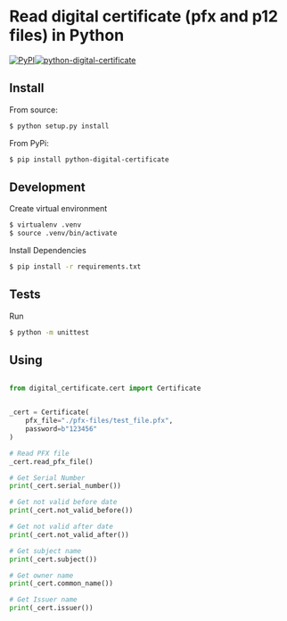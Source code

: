 # Read digital certificate (pfx and p12 files) in Python

[![PyPI](https://img.shields.io/pypi/v/python-digital-certificate)](https://pypi.org/project/python-digital-certificate/)[![python-digital-certificate](https://github.com/leogregianin/python-digital-certificate/actions/workflows/main.yml/badge.svg)](https://github.com/leogregianin/python-digital-certificate/actions/workflows/main.yml)

## Install

From source:
```sh
$ python setup.py install
```

From PyPi:
```sh
$ pip install python-digital-certificate
```

## Development

Create virtual environment

```sh
$ virtualenv .venv
$ source .venv/bin/activate
```

Install Dependencies
    
```sh
$ pip install -r requirements.txt
```

## Tests
    
Run
    
```sh
$ python -m unittest
```

## Using

```python

from digital_certificate.cert import Certificate


_cert = Certificate(
    pfx_file="./pfx-files/test_file.pfx",
    password=b"123456"
)

# Read PFX file
_cert.read_pfx_file()

# Get Serial Number
print(_cert.serial_number())

# Get not valid before date
print(_cert.not_valid_before())

# Get not valid after date
print(_cert.not_valid_after())

# Get subject name
print(_cert.subject())

# Get owner name
print(_cert.common_name())

# Get Issuer name
print(_cert.issuer())
```
